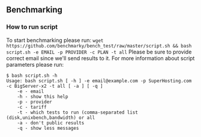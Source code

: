 ## Benchmarking
### How to run script
To start benchmarking please run:
`wget https://github.com/benchmarky/bench_test/raw/master/script.sh && bash script.sh -e EMAIL -p PROVIDER -c PLAN -t all`
Please be sure to provide correct email since we'll send results to it.
For more information about script parameters please run:
```
$ bash script.sh -h
Usage: bash script.sh [ -h ] -e email@example.com -p SuperHosting.com -c BigServer-x2 -t all [ -a ] [ -q ]
	-e - email
	-h - show this help
	-p - provider
	-c - tariff
	-t - which tests to run (comma-separated list (disk,unixbench,bandwidth) or all
	-a - don't public results
	-q - show less messages
```
